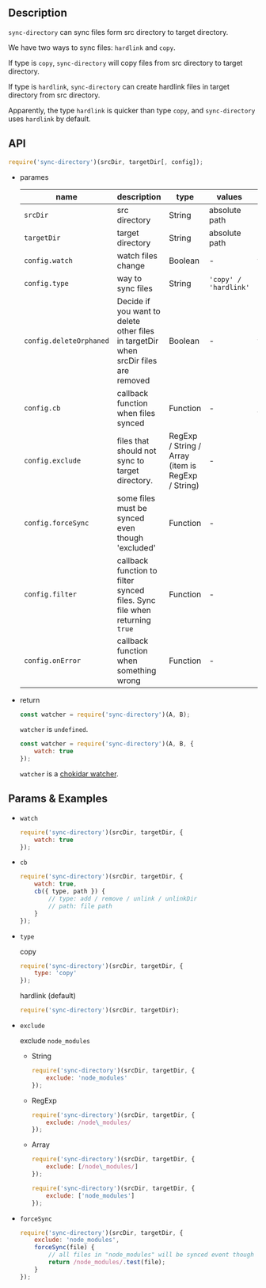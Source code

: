 ## Description

`sync-directory` can sync files form src directory to target directory.

We have two ways to sync files: `hardlink` and `copy`.

If type is `copy`, `sync-directory` will copy files from src directory to target directory.

If type is `hardlink`, `sync-directory` can create hardlink files in target directory from src directory.

Apparently, the type `hardlink` is quicker than type `copy`, and `sync-directory` uses `hardlink` by default.

## API

```js
require('sync-directory')(srcDir, targetDir[, config]);
```

+   parames

    name | description | type | values | default
    ---- | ---- | ---- | ---- | ----
    `srcDir` | src directory | String | absolute path | -
    `targetDir` | target directory | String | absolute path | -
    `config.watch` | watch files change | Boolean | - | false
    `config.type` | way to sync files | String | `'copy' / 'hardlink'` | `'hardlink'`
    `config.deleteOrphaned` | Decide if you want to delete other files in targetDir when srcDir files are removed | Boolean | - | true
    `config.cb` | callback function when files synced | Function | - | blank function
    `config.exclude` | files that should not sync to target directory. | RegExp / String / Array (item is RegExp / String) | - | null
    `config.forceSync` | some files must be synced even though 'excluded' | Function | - | `(file) => { return false }`
    `config.filter` | callback function to filter synced files. Sync file when returning `true` | Function | - | `filepath => true`
    `config.onError` | callback function when something wrong | Function | - | `(err) => { throw new Error(err) }`

+   return

    ```js
    const watcher = require('sync-directory')(A, B);
    ```

    `watcher` is `undefined`.

    ```js
    const watcher = require('sync-directory')(A, B, {
        watch: true
    });
    ```

    `watcher` is a [chokidar watcher](https://github.com/paulmillr/chokidar).

## Params & Examples

+   `watch`

    ```js
    require('sync-directory')(srcDir, targetDir, {
        watch: true
    });
    ```

+   `cb`

    ```js
    require('sync-directory')(srcDir, targetDir, {
        watch: true,
        cb({ type, path }) {
            // type: add / remove / unlink / unlinkDir
            // path: file path
        }
    });
    ```

+   `type`

    copy

    ```js
    require('sync-directory')(srcDir, targetDir, {
        type: 'copy'
    });
    ```

    hardlink (default)

    ```js
    require('sync-directory')(srcDir, targetDir);
    ```

+   `exclude`

    exclude `node_modules`

    +   String

        ```js
        require('sync-directory')(srcDir, targetDir, {
            exclude: 'node_modules'
        });
        ```

    +   RegExp

        ```js
        require('sync-directory')(srcDir, targetDir, {
            exclude: /node\_modules/
        });
        ```

    +   Array

        ```js
        require('sync-directory')(srcDir, targetDir, {
            exclude: [/node\_modules/]
        });
        ```

        ```js
        require('sync-directory')(srcDir, targetDir, {
            exclude: ['node_modules']
        });
        ```

+   `forceSync`

    ```js
    require('sync-directory')(srcDir, targetDir, {
        exclude: 'node_modules',
        forceSync(file) {
            // all files in "node_modules" will be synced event though "exclude" is configed
            return /node_modules/.test(file);
        }
    });
    ```